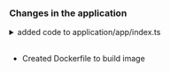 ### Changes in the application

<details><summary>added code to application/app/index.ts</summary>

```ts
const express = require('express')
const metrics = require('express-prometheus-metrics')
const app = express();

app.use(
  metrics({
    metricsPath: '/metrics',
    interval: 60 * 1000,
    excludeRoutes: [],
    requestDurationBuckets: [0.5, 0.9, 0.95, 0.99],
    requestDurationHistogramBuckets: [0.005, 0.01, 0.025, 0.05, 0.1, 0.25, 0.5, 1, 2.5, 5, 10],
    requestSizeBuckets: [5, 10, 25, 50, 100, 250, 500, 1000, 2500, 5000, 10000],
    responseSizeBuckets: [5, 10, 25, 50, 100, 250, 500, 1000, 2500, 5000, 10000],
  }),
)
```

</details></br>

* Created Dockerfile to build image
